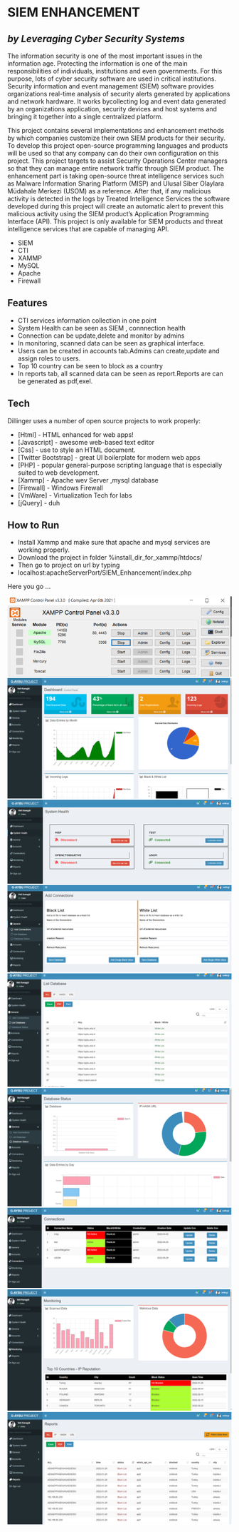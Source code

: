# SIEM ENHANCEMENT
## _by Leveraging Cyber Security Systems_

The information security is one of the most important issues in the information age. Protecting the information is one of the main responsibilities of individuals, institutions and even governments. For this purpose, lots of cyber security software are used in critical institutions. Security information and event management (SIEM) software provides organizations real-time analysis of security alerts generated by applications and network hardware. It works bycollecting log and event data generated by an organizations application, security devices and host systems and bringing it together into a single centralized platform.

This project contains several implementations and enhancement methods by which companies customize their own SIEM products for their security. To develop this project open-source programming languages and products will be used so that any company can do their own configuration on this project. This project targets to assist Security Operations Center managers so that they can manage entire network traffic through SIEM product. The enhancement part is taking open-source threat intelligence services such as Malware Information Sharing Platform (MISP) and Ulusal Siber Olaylara Müdahale Merkezi (USOM) as a reference. After that, if any malicious activity is detected in the logs by Treated Intelligence Services the software developed during this project will create an automatic alert to prevent this malicious activity using the SIEM product’s Application Programming Interface (API). This project is only available for SIEM products and threat intelligence services that are capable of managing API.

- SIEM
- CTI
- XAMMP
- MySQL
- Apache
- Firewall
 

## Features

- CTI services information collection in one point 
- System Health can be seen as SIEM , connnection health 
- Connection can be update,delete and monitor by admins
- In monitoring, scanned data can be seen as graphical interface.
- Users can be created in accounts tab.Admins can create,update and assign roles to users.
- Top 10 country can be seen to block as a country 
- In reports tab, all scanned data can be seen as report.Reports are can be generated as pdf,exel.



## Tech

Dillinger uses a number of open source projects to work properly:

- [Html] - HTML enhanced for web apps!
- [Javascript] - awesome web-based text editor
- [Css] - use to style an HTML document. 
- [Twitter Bootstrap] - great UI boilerplate for modern web apps
- [PHP] - popular general-purpose scripting language that is especially suited to web development.
- [Xammp] - Apache wev Server ,mysql database 
- [Firewall] - Windows Firewall
- [VmWare] - Virtualization Tech for labs
- [jQuery] - duh

## How to Run

- Install Xammp and make sure that apache and mysql services are working properly. 
- Download the project in folder %install_dir_for_xammp/htdocs/
- Then go to project on url by typing 
- localhost:apacheServerPort/SIEM_Enhancement/index.php

Here you go ...

![Xammp](https://github.com/velikrgl/SIEM_Enhancement/blob/development/ss_of_project/xammp1.PNG)
![Dashboard](https://github.com/velikrgl/SIEM_Enhancement/blob/development/ss_of_project/dashboard.PNG)
![SystemHealth](https://github.com/velikrgl/SIEM_Enhancement/blob/development/ss_of_project/systemhealth.PNG)
![AddConn](https://github.com/velikrgl/SIEM_Enhancement/blob/development/ss_of_project/add_conn.PNG)
![ListDB](https://github.com/velikrgl/SIEM_Enhancement/blob/development/ss_of_project/list_db.PNG)
![DBStatus](https://github.com/velikrgl/SIEM_Enhancement/blob/development/ss_of_project/db_status.PNG)
![Conn](https://github.com/velikrgl/SIEM_Enhancement/blob/development/ss_of_project/connections.PNG)
![Monitoring](https://github.com/velikrgl/SIEM_Enhancement/blob/development/ss_of_project/monitoring.PNG)
![Reports](https://github.com/velikrgl/SIEM_Enhancement/blob/development/ss_of_project/reports.PNG)

